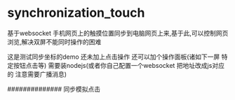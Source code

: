 # synchronization_touch
基于websocket 手机网页上的触摸位置同步到电脑网页上来,基于此,可以控制网页浏览,解决双屏不能同时操作的困难

这是测试同步坐标的demo 还未加上点击操作 还可以加个操作面板(诸如下一屏 特定按钮点击等) 需要装nodejs(或者你自己配置一个websocket 把地址改成js对应的 注意需要广播消息)

##############
同步模拟点击
